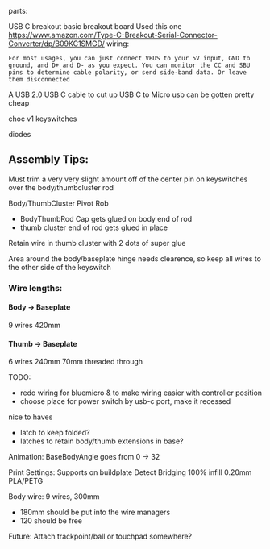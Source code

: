 parts:

USB C breakout basic breakout board 
Used this one https://www.amazon.com/Type-C-Breakout-Serial-Connector-Converter/dp/B09KC1SMGD/
wiring:
```
For most usages, you can just connect VBUS to your 5V input, GND to ground, and D+ and D- as you expect. You can monitor the CC and SBU pins to determine cable polarity, or send side-band data. Or leave them disconnected
```

A USB 2.0 USB C cable to cut up
USB C to Micro usb can be gotten pretty cheap

choc v1 keyswitches

diodes


## Assembly Tips:

Must trim a very very slight amount off of the center pin on keyswitches over the body/thumbcluster rod

Body/ThumbCluster Pivot Rob
  - BodyThumbRod Cap gets glued on body end of rod
  - thumb cluster end of rod gets glued in place
  
Retain wire in thumb cluster with 2 dots of super glue

Area around the body/baseplate hinge needs clearence, so keep all wires to the other side of the keyswitch


### Wire lengths:

#### Body -> Baseplate
9 wires
420mm

#### Thumb -> Baseplate
6 wires
240mm
70mm threaded through



TODO: 
- redo wiring for bluemicro & to make wiring easier with controller position
- choose place for power switch by usb-c port, make it recessed

nice to haves
- latch to keep folded?
- latches to retain body/thumb extensions in base?


Animation:
BaseBodyAngle goes from 0 -> 32


Print Settings:
Supports on buildplate
Detect Bridging
100% infill
0.20mm
PLA/PETG



Body wire:
9 wires, 300mm
- 180mm should be put into the wire managers
- 120 should be free

Future: 
Attach trackpoint/ball or touchpad somewhere?
